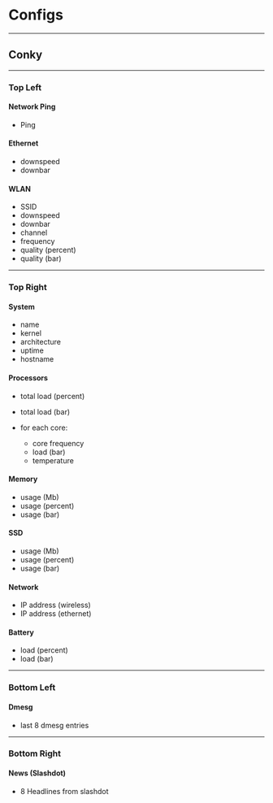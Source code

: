 # Configs

---

## Conky

***
### Top Left

#### Network Ping
- Ping

#### Ethernet
- downspeed
- downbar

#### WLAN
- SSID
- downspeed
- downbar
- channel
- frequency
- quality (percent)
- quality (bar)

***
### Top Right

#### System
- name
- kernel
- architecture
- uptime
- hostname

#### Processors
- total load (percent)
- total load (bar)

- for each core:
  - core frequency
  - load (bar)
  - temperature

#### Memory
- usage (Mb)
- usage (percent)
- usage (bar)

#### SSD
- usage (Mb)
- usage (percent)
- usage (bar)

#### Network
- IP address (wireless)
- IP address (ethernet)

#### Battery
- load (percent)
- load (bar)

***
### Bottom Left

#### Dmesg
- last 8 dmesg entries

***
### Bottom Right

#### News (Slashdot)
- 8 Headlines from slashdot
